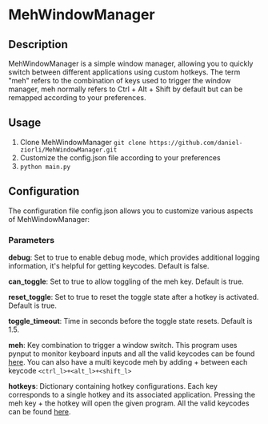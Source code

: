 # MehWindowManager
## Description
MehWindowManager is a simple window manager, allowing you to quickly switch between different applications using custom hotkeys. The term "meh" refers to the combination of keys used to trigger the window manager, meh normally refers to Ctrl + Alt + Shift by default but can be remapped according to your preferences.

## Usage
1. Clone MehWindowManager 
`git clone https://github.com/daniel-ziorli/MehWindowManager.git`
2. Customize the config.json file according to your preferences
3. `python main.py`

## Configuration
The configuration file config.json allows you to customize various aspects of MehWindowManager:

### Parameters
**debug**: Set to true to enable debug mode, which provides additional logging information, it's helpful for getting keycodes. Default is false.

**can_toggle**: Set to true to allow toggling of the meh key. Default is true.

**reset_toggle**: Set to true to reset the toggle state after a hotkey is activated. Default is true.

**toggle_timeout**: Time in seconds before the toggle state resets. Default is 1.5.

**meh**: Key combination to trigger a window switch.
This program uses pynput to monitor keyboard inputs and all the valid keycodes can be found [here](https://pynput.readthedocs.io/en/latest/keyboard.html#pynput.keyboard.Key).
You can also have a multi keycode meh by adding + between each keycode 
`<ctrl_l>+<alt_l>+<shift_l>`

**hotkeys**: Dictionary containing hotkey configurations. Each key corresponds to a single hotkey and its associated application. Pressing the meh key + the hotkey will open the given program. All the valid keycodes can be found [here](https://pynput.readthedocs.io/en/latest/keyboard.html#pynput.keyboard.Key).
